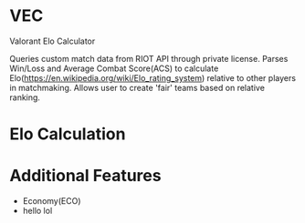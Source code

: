 # VEC

Valorant Elo Calculator

Queries custom match data from RIOT API through private license.
Parses Win/Loss and Average Combat Score(ACS) to calculate Elo(https://en.wikipedia.org/wiki/Elo_rating_system) relative to other players in matchmaking.
Allows user to create 'fair' teams based on relative ranking.

# Elo Calculation

# Additional Features

- Economy(ECO)
- hello lol
